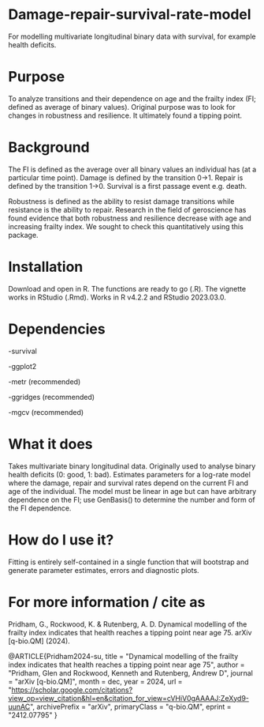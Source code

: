 # Damage-repair-survival-rate-model
For modelling multivariate longitudinal binary data with survival, for example health deficits.

# Purpose
To analyze transitions and their dependence on age and the frailty index (FI; defined as average of binary values). Original purpose was to look for changes in robustness and resilience. It ultimately found a tipping point.

# Background
The FI is defined as the average over all binary values an individual has (at a particular time point). Damage is defined by the transition 0->1. Repair is defined by the transition 1->0. Survival is a first passage event e.g. death.

Robustness is defined as the ability to resist damage transitions while resistance is the ability to repair. Research in the field of geroscience has found evidence that both robustness and resilience decrease with age and increasing frailty index. We sought to check this quantitatively using this package.

# Installation
Download and open in R. The functions are ready to go (.R). The vignette works in RStudio (.Rmd). Works in R v4.2.2 and RStudio 2023.03.0.

# Dependencies
-survival

-ggplot2

-metr (recommended)

-ggridges (recommended)

-mgcv (recommended)

# What it does
Takes multivariate binary longitudinal data. Originally used to analyse binary health deficits (0: good, 1: bad). Estimates parameters for a log-rate model where the damage, repair and survival rates depend on the current FI and age of the individual. The model must be linear in age but can have arbitrary dependence on the FI; use GenBasis() to determine the number and form of the FI dependence.

# How do I use it?
Fitting is entirely self-contained in a single function that will bootstrap and generate parameter estimates, errors and diagnostic plots.

# For more information / cite as
Pridham, G., Rockwood, K. & Rutenberg, A. D. Dynamical modelling of the frailty index indicates that health reaches a tipping point near age 75. arXiv [q-bio.QM] (2024).
  

@ARTICLE{Pridham2024-su,
  title         = "Dynamical modelling of the frailty index indicates that
                   health reaches a tipping point near age 75",
  author        = "Pridham, Glen and Rockwood, Kenneth and Rutenberg, Andrew D",
  journal       = "arXiv [q-bio.QM]",
  month         =  dec,
  year          =  2024,
  url           = "https://scholar.google.com/citations?view_op=view_citation&hl=en&citation_for_view=cVHiV0gAAAAJ:ZeXyd9-uunAC",
  archivePrefix = "arXiv",
  primaryClass  = "q-bio.QM",
  eprint        = "2412.07795"
}

